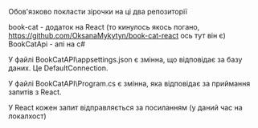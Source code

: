 Обов'язково покласти зірочки на ці два репозиторії

book-cat - додаток на React (то кинулось якось погано, https://github.com/OksanaMykytyn/book-cat-react ось тут він є)
BookCatApi - апі на c#

У файлі BookCatAPI\appsettings.json є змінна, що відповідає за базу даних. Це DefaultConnection.

У файлі BookCatAPI\Program.cs є змінна, яка відповідає за приймання запитів з React.

У React кожен запит відправляється за посиланням (у даний час на локалхост)
